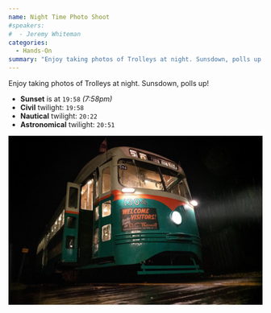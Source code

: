 ```yaml
---
name: Night Time Photo Shoot
#speakers:
#  - Jeremy Whiteman
categories:
  - Hands-On
summary: "Enjoy taking photos of Trolleys at night. Sunsdown, polls up!"
---
```


Enjoy taking photos of Trolleys at night. Sunsdown, polls up!

* **Sunset** is at `19:58` _(7:58pm)_
* **Civil** twilight: `19:58`
* **Nautical** twilight: `20:22`
* **Astronomical** twilight: `20:51`

![Night Photo Shoot 2021](/assets/images/nightphotoshoot2021.jpg)